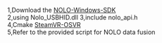 1,Download the [NOLO-Windows-SDK](https://github.com/NOLOVR/NOLO-Windows-SDK)  
2,using Nolo_USBHID.dll 
3,include nolo_api.h  
4,Cmake [SteamVR-OSVR](https://github.com/OSVR/SteamVR-OSVR)  
5,Refer to the provided script for NOLO data fusion
